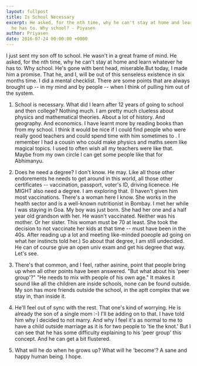 ```yaml
---
layout: fullpost
title: Is School Necessary
excerpt: He asked, for the nth time, why he can't stay at home and learn whatever
  he has to. Why school? - Piyasen
author: Priyasen
date: 2016-07-24 00:00:00 +0000
---
```


I just sent my son off to school. He wasn't in a great frame of mind. He asked, for the nth time, why he can't stay at home and learn whatever he has to. Why school. He's gone with bent head, miserable.But today, I made him a promise. That he, and I, will be out of this senseless existence in six months time. I did a mental checklist. There are some points that are always brought up -- in my mind and by people -- when I think of pulling him out of the system. 

1. School is necessary.
What did I learn after 12 years of going to school and then college?
Nothing much. I am pretty much clueless about physics and mathematical theories. About a lot of history. And geography. And economics. I have learnt more by reading books than from my school.
I think it would be nice if I could find people who were really good teachers and could spend time with him sometimes to . I remember I had a cousin who could make physics and maths seem like magical topics. I used to often wish all my teachers were like that. Maybe from my own circle I can get some people like that for Abhimanyu.

2. Does he need a degree?
I don't know. He may. Like all those other endorements he needs to get around in this world, all those other certificates --
vaccination, passport, voter's ID, driving licenece. He MIGHT also need a degree. I am exploring that. (I haven't given him most
vaccinations. There's a woman here I know. She works in the health sector and is a well-known nutritionist in Bombay. I met her while I was staying in Goa. My boy was just born. She had her one and a half year old grandson with her. He wasn't vaccinated. Neither was his mother. Or her sister. This woman must be 70 at least. She took the decision to not vaccinate her kids at that time -- must have been in the 40s. After reading up a lot and meeting like-minded poeople ad going on what her instincts told her.)
So about that degree, I am still undecided. He can of course give an open univ exam and get his degree that way. Let's see.

3. There's that common, and I feel, rather asinine, point that people bring up when all other points have been answered. "But what about his 'peer group'?" "He needs to mix with people of his own age."
It makes it sound like all the children are inside schools, none can be found outside. My son has more friends outside the school, in the aptt complex that we stay in, than inside it.

4. He'll feel out of sync with the rest.
That one's kind of worrying. He is already the son of a single mom :-) I'll be adding on to that. I have told him why I decided to not marry. And why I feel it's as normal to me to have a child outside marriage as it is for two people to 'tie the knot.' But I can see that he has some difficulty explaining to his 'peer group' this
concept. And he can get a bit flustered.

5. What will he do when he grows up? What will he 'become'?
A sane and happy human being. I hope.
